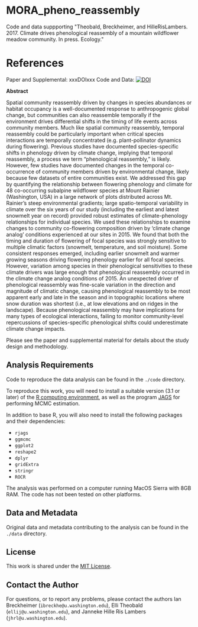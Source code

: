 # MORA_pheno_reassembly
Code and data suppporting "Theobald, Breckheimer, and HilleRisLambers. 2017. Climate drives phenological reassembly of a mountain wildflower meadow community. In press. Ecology." 

# References
Paper and Supplemental: xxxDOIxxx
Code and Data: [![DOI](https://zenodo.org/badge/105659951.svg)](https://zenodo.org/badge/latestdoi/105659951)

**Abstract**

Spatial community reassembly driven by changes in species abundances or habitat occupancy is a well-documented response to anthropogenic global change, but communities can also reassemble temporally if the environment drives differential shifts in the timing of life events across community members. Much like spatial community reassembly, temporal reassembly could be particularly important when critical species interactions are temporally concentrated (e.g. plant-pollinator dynamics during flowering). Previous studies have documented species-specific shifts in phenology driven by climate change, implying that temporal reassembly, a process we term “phenological reassembly,” is likely. However, few studies have documented changes in the temporal co-occurrence of community members driven by environmental change, likely because few datasets of entire communities exist. We addressed this gap by quantifying the relationship between flowering phenology and climate for 48 co-occurring subalpine wildflower species at Mount Rainier (Washington, USA) in a large network of plots distributed across Mt. Rainier’s steep environmental gradients; large spatio-temporal variability in climate over the six years of our study (including the earliest and latest snowmelt year on record) provided robust estimates of climate-phenology relationships for individual species. We used these relationships to examine changes to community co-flowering composition driven by ‘climate change analog’ conditions experienced at our sites in 2015. We found that both the timing and duration of flowering of focal species was strongly sensitive to multiple climatic factors (snowmelt, temperature, and soil moisture). Some consistent responses emerged, including earlier snowmelt and warmer growing seasons driving flowering phenology earlier for all focal species. However, variation among species in their phenological sensitivities to these climate drivers was large enough that phenological reassembly occurred in the climate change analog conditions of 2015. An unexpected driver of phenological reassembly was fine-scale variation in the direction and magnitude of climatic change, causing phenological reassembly to be most apparent early and late in the season and in topographic locations where snow duration was shortest (i.e., at low elevations and on ridges in the landscape). Because phenological reassembly may have implications for many types of ecological interactions, failing to monitor community-level repercussions of species-specific phenological shifts could underestimate climate change impacts.

Please see the paper and supplemental material for details about the study design and methodology.

## Analysis Requirements

Code to reproduce the data analysis can be found in the `./code` directory.

To reproduce this work, you will need to install a suitable version (3.1 or later) of the [R computing environment](https://cran.r-project.org/), as well as the program [JAGS](http://mcmc-jags.sourceforge.net/) for performing MCMC estimation.

In addition to base R, you will also need to install the following packages and their dependencies:
* `rjags`
* `ggmcmc`
* `ggplot2`
* `reshape2`
* `dplyr`
* `gridExtra`
* `stringr`
* `ROCR`

The analysis was performed on a computer running MacOS Sierra with 8GB RAM. The code has not been tested on other platforms.

## Data and Metadata

Original data and metadata contributing to the analysis can be found in the `./data` directory.

## License

This work is shared under the [MIT License](https://www.tldrlegal.com/l/mit).

## Contact the Author

For questions, or to report any problems, please contact the authors Ian Breckheimer (`ibreckhe@u.washington.edu`), Elli Theobald (`ellij@u.washington.edu`), and Janneke Hille Ris Lambers (`jhrl@u.washington.edu`).

